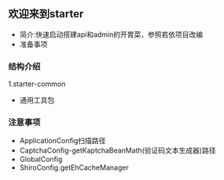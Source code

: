 ## 欢迎来到starter
* 简介:快速启动搭建api和admin的开胃菜，参照若依项目改编
* 准备事项

### 结构介绍
1.starter-common
* 通用工具包


### 注意事项
* ApplicationConfig扫描路径
* CaptchaConfig-getKaptchaBeanMath(验证码文本生成器)路径
* GlobalConfig
* ShiroConfig.getEhCacheManager



